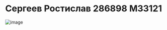 # Сергеев Ростислав 286898 М33121
![image](https://github.com/Dudostik/Web_Labs_Sem5/assets/57317343/6fd5237f-a866-4065-aac7-a95a4bc685c1)
